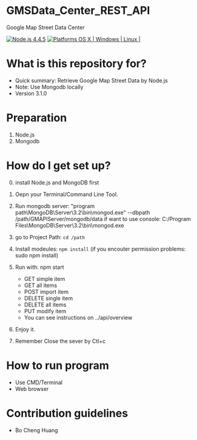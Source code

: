 # GMSData_Center_REST_API
Google Map Street Data Center

[![Node.js 4.4.5](https://img.shields.io/badge/Node.js-4.4.5-orange.svg)](https://nodejs.org/en/)
[![Platforms OS X | Windows | Linux |](https://img.shields.io/badge/Platforms-OS%20X%20%7C%20Windows%20%7C%20Linux%20-lightgray.svg)](https://nodejs.org/en/)

# What is this repository for? ###

* Quick summary: Retrieve Google Map Street Data by Node.js
* Note: Use Mongodb locally
* Version 3.1.0

# Preparation ###

1. Node.js
2. Mongodb

# How do I get set up? ###

0. install Node.js and MongoDB first

1. Oepn your Terminal/Command Line Tool.

2. Run mongodb server: "program path\MongoDB\Server\3.2\bin\mongod.exe" --dbpath /path/GMAPIServer/mongodb/data
   if want to use console: C:/Program Files\MongoDB\Server\3.2\bin\mongod.exe

3. go to Project Path: 
    `cd /path`

5. Install modeules: 
    `npm install` (if you encouter permission problems: sudo npm install)

6. Run with: npm start

	* GET simple item
	* GET all items
	* POST import item
	* DELETE single item
	* DELETE all items
	* PUT modify item
	* You can see instructions on ../api/overview 

7. Enjoy it.

8. Remember Close the sever by Ctl+c

# How to run program ###
* Use CMD/Terminal
* Web browser

# Contribution guidelines ###
* Bo Cheng Huang
